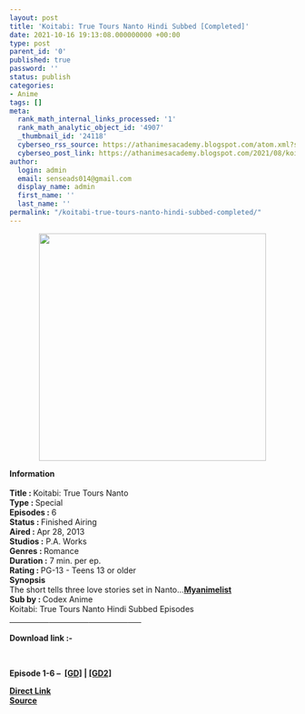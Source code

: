 ```yaml
---
layout: post
title: 'Koitabi: True Tours Nanto Hindi Subbed [Completed]'
date: 2021-10-16 19:13:08.000000000 +00:00
type: post
parent_id: '0'
published: true
password: ''
status: publish
categories:
- Anime
tags: []
meta:
  rank_math_internal_links_processed: '1'
  rank_math_analytic_object_id: '4907'
  _thumbnail_id: '24118'
  cyberseo_rss_source: https://athanimesacademy.blogspot.com/atom.xml?start-index=151&max-results=150
  cyberseo_post_link: https://athanimesacademy.blogspot.com/2021/08/koitabi-true-tours-nanto-hindi-subbed.html
author:
  login: admin
  email: senseads014@gmail.com
  display_name: admin
  first_name: ''
  last_name: ''
permalink: "/koitabi-true-tours-nanto-hindi-subbed-completed/"
---
```

<div class="separator" style="clear: both; text-align: center;">
<div class="separator" style="clear: both; text-align: center;"> <a href="https://lh3.googleusercontent.com/-7C4xH8ADKck/YRc2Zk5oK2I/AAAAAAAADV4/lHSBeJ5L_Y4E1_xmfTUZsjQm8MdVU24PQCLcBGAsYHQ/s1600/1628911196548450-0.png" imageanchor="1" style="margin-left: 1em; margin-right: 1em;"> <img border="0" src="{{ site.baseurl }}/assets/2021/10/1628911196548450-0.png" width="400" /> </a></div>
<p></div>
<div><b>Information</b></div>
<div><b><br /></b></div>
<div><b>Title : </b>Koitabi: True Tours Nanto</div>
<div><b>Type : </b>Special</div>
<div><b>Episodes : </b>6</div>
<div><b>Status : </b>Finished Airing</div>
<div><b>Aired : </b>Apr 28, 2013</div>
<div><b>Studios :</b> P.A. Works</div>
<div><b>Genres : </b>Romance</div>
<div><b>Duration :</b> 7 min. per ep.</div>
<div><b>Rating : </b>PG-13 - Teens 13 or older</div>
<div></div>
<div><b>Synopsis</b></div>
<div>The short tells three love stories set in Nanto...<a href="https://myanimelist.net/anime/17635/Koitabi__True_Tours_Nanto"><b>Myanimelist</b></a></div>
<div></div>
<div><b>Sub by : </b>Codex Anime</div>
<div></div>
<div>Koitabi: True Tours Nanto Hindi Subbed Episodes</div>
<div>
<div>
<div><b><u>&nbsp; &nbsp; &nbsp; &nbsp; &nbsp; &nbsp; &nbsp; &nbsp; &nbsp; &nbsp; &nbsp;</u></b><b><u>&nbsp; &nbsp; &nbsp; &nbsp; &nbsp; &nbsp; &nbsp; &nbsp; &nbsp; &nbsp; &nbsp;</u></b><b><u>&nbsp; &nbsp; &nbsp; &nbsp; &nbsp; &nbsp; &nbsp; &nbsp; &nbsp; &nbsp; &nbsp;</u></b><b><u>&nbsp; &nbsp; &nbsp; &nbsp;</u></b></div>
<div><b><br /></b></div>
<div><b>Download link :-</b></div>
<p><b />
<div><b><br /></b></div>
<p>Episode&nbsp;<b>1-6 –&nbsp;&nbsp;<a href="https://l4s.cc/a/e/JPZ/aHR0cHM6Ly9kcml2ZS5nb29nbGUuY29tL2ZvbGRlcnZpZXc/aWQ9MVg1TjVhb0VZSE04d3NKWGF5YXFTdkNWMUp6eEdLMlRT">[GD]</a>&nbsp;|&nbsp;<a href="https://l4s.cc/a/e/JPZ/aHR0cHM6Ly9kcml2ZS5nb29nbGUuY29tL2ZvbGRlcnZpZXc/aWQ9MVg1TjVhb0VZSE04d3NKWGF5YXFTdkNWMUp6eEdLMlRT">[GD2]</a></b></div>
</div>
<link rel="stylesheet" href="https://cdnjs.cloudflare.com/ajax/libs/font-awesome/4.7.0/css/font-awesome.min.css" />
<div class="divbtn"> <a href="https://handymansurrender.com/fihup8buzv?key=94550f7ce39444073321dde3b8782f97" class="btn"><i class="fa fa-download"></i> Direct Link</a> <br /><a href="https://athanimesacademy.blogspot.com/2021/08/koitabi-true-tours-nanto-hindi-subbed.html">Source</a> </div>
